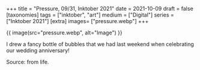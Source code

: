 +++
title = "Pressure, 09/31, Inktober 2021"
date = 2021-10-09
draft =  false
[taxonomies]
tags = ["inktober", "art"]
medium = ["Digital"]
series = ["Inktober 2021"]
[extra]
images= ["pressure.webp"]
+++

{{ image(src="pressure.webp", alt="Image") }}

I drew a fancy bottle of bubbles that we had last weekend when celebrating our wedding anniversary!

Source: from life.
